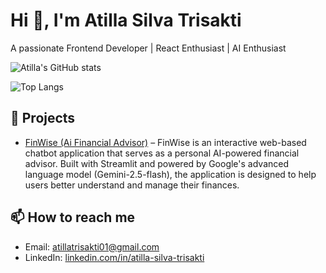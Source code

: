 # Hi 👋, I'm Atilla Silva Trisakti
A passionate Frontend Developer | React Enthusiast | AI Enthusiast

![Atilla's GitHub stats](https://github-readme-stats.vercel.app/api?username=atillatrisakti&hide=stars,issues,contribs&show_icons=true&theme=tokyonight)

![Top Langs](https://github-readme-stats.vercel.app/api/top-langs/?username=atillatrisakti&layout=compact&theme=tokyonight)

## 🚀 Projects
- [FinWise (Ai Financial Advisor)](https://github.com/atillatrisakti/final-project-chatbot) – FinWise is an interactive web-based chatbot application that serves as a personal AI-powered financial advisor. Built with Streamlit and powered by Google's advanced language model (Gemini-2.5-flash), the application is designed to help users better understand and manage their finances.

## 📫 How to reach me
- Email: atillatrisakti01@gmail.com  
- LinkedIn: [linkedin.com/in/atilla-silva-trisakti](https://linkedin.com/in/atilla-silva-trisakti)

